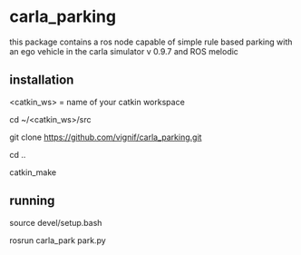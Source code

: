# carla_parking
this package contains a ros node capable of simple rule based parking with an ego vehicle in the carla simulator v 0.9.7 and ROS melodic

## installation
<catkin_ws> = name of your catkin workspace

cd ~/<catkin_ws>/src

git clone https://github.com/vignif/carla_parking.git

cd ..

catkin_make


## running

source devel/setup.bash

rosrun carla_park park.py
